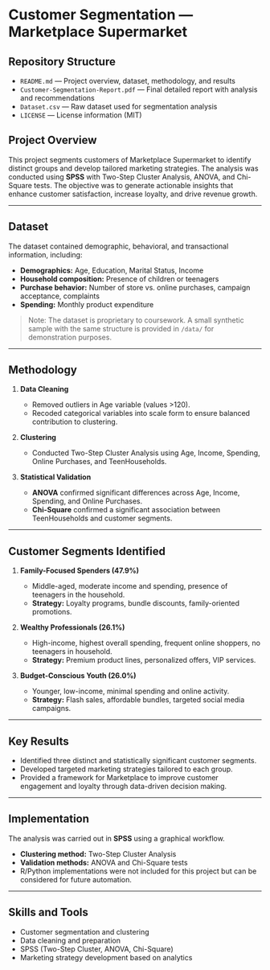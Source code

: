 # Customer Segmentation — Marketplace Supermarket

## Repository Structure

- `README.md` — Project overview, dataset, methodology, and results  
- `Customer-Segmentation-Report.pdf` — Final detailed report with analysis and recommendations  
- `Dataset.csv` — Raw dataset used for segmentation analysis   
- `LICENSE` — License information (MIT)  

## Project Overview
This project segments customers of Marketplace Supermarket to identify distinct groups and develop tailored marketing strategies. The analysis was conducted using **SPSS** with Two-Step Cluster Analysis, ANOVA, and Chi-Square tests. The objective was to generate actionable insights that enhance customer satisfaction, increase loyalty, and drive revenue growth.

---

## Dataset
The dataset contained demographic, behavioral, and transactional information, including:

- **Demographics:** Age, Education, Marital Status, Income  
- **Household composition:** Presence of children or teenagers  
- **Purchase behavior:** Number of store vs. online purchases, campaign acceptance, complaints  
- **Spending:** Monthly product expenditure  

> Note: The dataset is proprietary to coursework. A small synthetic sample with the same structure is provided in `/data/` for demonstration purposes.

---

## Methodology
1. **Data Cleaning**  
   - Removed outliers in Age variable (values >120).  
   - Recoded categorical variables into scale form to ensure balanced contribution to clustering.

2. **Clustering**  
   - Conducted Two-Step Cluster Analysis using Age, Income, Spending, Online Purchases, and TeenHouseholds.

3. **Statistical Validation**  
   - **ANOVA** confirmed significant differences across Age, Income, Spending, and Online Purchases.  
   - **Chi-Square** confirmed a significant association between TeenHouseholds and customer segments.

---

## Customer Segments Identified
1. **Family-Focused Spenders (47.9%)**  
   - Middle-aged, moderate income and spending, presence of teenagers in the household.  
   - **Strategy:** Loyalty programs, bundle discounts, family-oriented promotions.

2. **Wealthy Professionals (26.1%)**  
   - High-income, highest overall spending, frequent online shoppers, no teenagers in household.  
   - **Strategy:** Premium product lines, personalized offers, VIP services.

3. **Budget-Conscious Youth (26.0%)**  
   - Younger, low-income, minimal spending and online activity.  
   - **Strategy:** Flash sales, affordable bundles, targeted social media campaigns.

---

## Key Results
- Identified three distinct and statistically significant customer segments.  
- Developed targeted marketing strategies tailored to each group.  
- Provided a framework for Marketplace to improve customer engagement and loyalty through data-driven decision making.

---

## Implementation
The analysis was carried out in **SPSS** using a graphical workflow.  

- **Clustering method:** Two-Step Cluster Analysis  
- **Validation methods:** ANOVA and Chi-Square tests  
- R/Python implementations were not included for this project but can be considered for future automation.

---

## Skills and Tools
- Customer segmentation and clustering  
- Data cleaning and preparation  
- SPSS (Two-Step Cluster, ANOVA, Chi-Square)  
- Marketing strategy development based on analytics  


